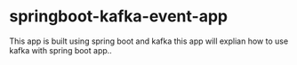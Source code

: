 # springboot-kafka-event-app

This app is built using spring boot and kafka this app will explian how to use kafka with spring boot app..
